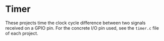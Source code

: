 # Timer

These projects time the clock cycle difference between two signals received on a GPIO pin.
For the concrete I/O pin used, see the `timer.c` file of each project.

